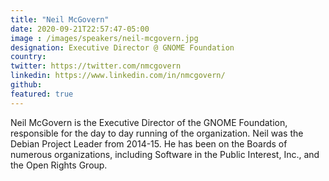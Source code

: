 ```yaml
---
title: "Neil McGovern"
date: 2020-09-21T22:57:47-05:00
image : /images/speakers/neil-mcgovern.jpg
designation: Executive Director @ GNOME Foundation
country: 
twitter: https://twitter.com/nmcgovern
linkedin: https://www.linkedin.com/in/nmcgovern/
github: 
featured: true
---
```


Neil McGovern is the Executive Director of the GNOME Foundation, responsible for the day to day running of the organization. Neil was the Debian Project Leader from 2014-15. He has been on the Boards of numerous organizations, including Software in the Public Interest, Inc., and the Open Rights Group.